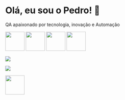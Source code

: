 # Olá, eu sou o Pedro! 👋  
QA apaixonado por tecnologia, inovação e Automação

<p align="left">
  <img src="https://cdn.jsdelivr.net/gh/devicons/devicon@latest/icons/cypressio/cypressio-original.svg" width="60" height="60" />
  <img src="https://cdn.jsdelivr.net/gh/devicons/devicon@latest/icons/postman/postman-original.svg" width="60" height="60" />
  <img src="https://cdn.jsdelivr.net/gh/devicons/devicon@latest/icons/postgresql/postgresql-original-wordmark.svg" width="60" height="60" />
  <img src="https://cdn.jsdelivr.net/gh/devicons/devicon@latest/icons/javascript/javascript-original.svg" width="60" height="60" />
</p>

<p align="left">
  <img src="https://github-readme-stats.vercel.app/api?username=pedrosenna1&show_icons=true&theme=radical&card_width=400" />
</p>

<p align="left">
  <img src="https://github-readme-stats.vercel.app/api/top-langs/?username=pedrosenna1&layout=compact&theme=radical&card_width=400" />
</p>



<a href="https://linkedin.com/in/pedro-senna-dias" target="_blank">
  <img src="https://img.shields.io/badge/-LinkedIn-blue?style=for-the-badge&logo=linkedin&logoColor=white" height="60" >
</a>



<!--
**pedrosenna1/pedrosenna1** is a ✨ _special_ ✨ repository because its `README.md` (this file) appears on your GitHub profile.

Here are some ideas to get you started:

- 🔭 I’m currently working on ...
- 🌱 I’m currently learning ...
- 👯 I’m looking to collaborate on ...
- 🤔 I’m looking for help with ...
- 💬 Ask me about ...
- 📫 How to reach me: ...
- 😄 Pronouns: ...
- ⚡ Fun fact: ...
-->
